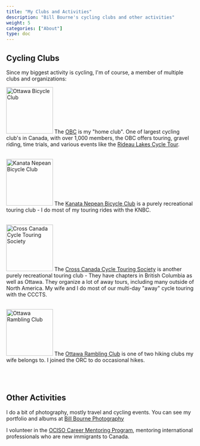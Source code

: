```yaml
---
title: "My Clubs and Activities"
description: "Bill Bourne's cycling clubs and other activities"
weight: 5
categories: ["About"]
type: doc
---
```


## Cycling Clubs

Since my biggest activity is cycling, I'm of course, a member of multiple clubs and organizations:

[<img src="../images/OBC-400x229.png" alt="Ottawa Bicycle Club" width="125px" class="left">](https://www.ottawabicycleclub.ca/) The [OBC](https://www.ottawabicycleclub.ca/) is my "home club". One of largest cycling club's in Canada, with over 1,000 members, the OBC offers touring, gravel riding, time trials, and various events like the [Rideau Lakes Cycle Tour](https://www.ottawabicycleclub.ca/rlct/).
<br/><br/>

[<img src="../images/knbc.jpg" alt="Kanata Nepean Bicycle Club" width="125px" class="left">](https://knbc.ca/) The [Kanata Nepean Bicycle Club](https://knbc.ca/) is a purely recreational touring club - I do most of my touring rides with the KNBC.
<br/><br/>

[<img src="../images/CCCTS.jpg" alt="Cross Canada Cycle Touring Society" width="125px" class="left">](https://cccts.org/) The [Cross Canada Cycle Touring Society](https://cccts.org//) is another purely recreational touring club - They have chapters in British Columbia as well as Ottawa. They organize a lot of away tours, including many outside of North America. My wife and I do most of our multi-day "away" cycle touring with the CCCTS.
<br/><br/>

[<img src="../images/ORC.png" alt="Ottawa Rambling Club" width="125px" class="left">](https://ottawaramblingclub.org/) The [Ottawa Rambling Club](https://ottawaramblingclub.org/) is one of two hiking clubs my wife belongs to. I joined the ORC to do occasional hikes.
<br/><br/><br/><br/>

## Other Activities

I do a bit of photography, mostly travel and cycling events. You can see my portfolio and albums at [Bill Bourne Photography](https://billbourne.myportfolio.com/photography)

I volunteer in the [OCISO Career Mentoring Program](https://ociso.org/career-mentorship/), mentoring international professionals who are new immigrants to Canada.
